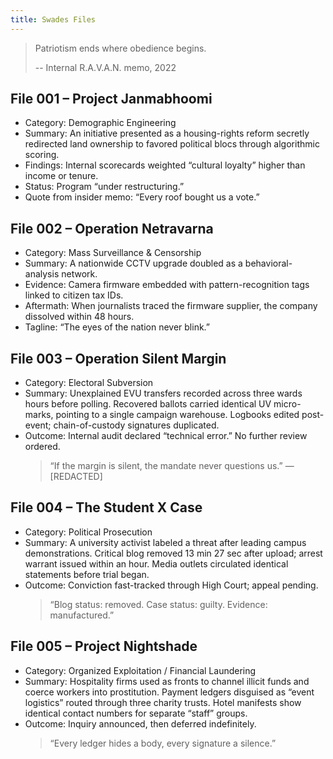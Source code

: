 ```yaml
---
title: Swades Files
---
```


> Patriotism ends where obedience begins.
>
> -- Internal R.A.V.A.N. memo, 2022

## File 001 – Project Janmabhoomi

- Category: Demographic Engineering
- Summary: An initiative presented as a housing-rights reform secretly redirected land ownership to favored political blocs through algorithmic scoring.
- Findings: Internal scorecards weighted “cultural loyalty” higher than income or tenure.
- Status: Program “under restructuring.”
- Quote from insider memo: “Every roof bought us a vote.”

## File 002 – Operation Netravarna

- Category: Mass Surveillance & Censorship
- Summary: A nationwide CCTV upgrade doubled as a behavioral-analysis network.
- Evidence: Camera firmware embedded with pattern-recognition tags linked to citizen tax IDs.
- Aftermath: When journalists traced the firmware supplier, the company dissolved within 48 hours.
- Tagline: “The eyes of the nation never blink.”

## File 003 – Operation Silent Margin

- Category: Electoral Subversion
- Summary: Unexplained EVU transfers recorded across three wards hours before polling. Recovered ballots carried identical UV micro-marks, pointing to a single campaign warehouse. Logbooks edited post-event; chain-of-custody signatures duplicated.
- Outcome: Internal audit declared “technical error.” No further review ordered.
  > “If the margin is silent, the mandate never questions us.” — [REDACTED]

## File 004 – The Student X Case

- Category: Political Prosecution
- Summary: A university activist labeled a threat after leading campus demonstrations. Critical blog removed 13 min 27 sec after upload; arrest warrant issued within an hour. Media outlets circulated identical statements before trial began.
- Outcome: Conviction fast-tracked through High Court; appeal pending.
  > “Blog status: removed. Case status: guilty. Evidence: manufactured.”

## File 005 – Project Nightshade

- Category: Organized Exploitation / Financial Laundering
- Summary: Hospitality firms used as fronts to channel illicit funds and coerce workers into prostitution. Payment ledgers disguised as “event logistics” routed through three charity trusts. Hotel manifests show identical contact numbers for separate “staff” groups.
- Outcome: Inquiry announced, then deferred indefinitely.
  > “Every ledger hides a body, every signature a silence.”
